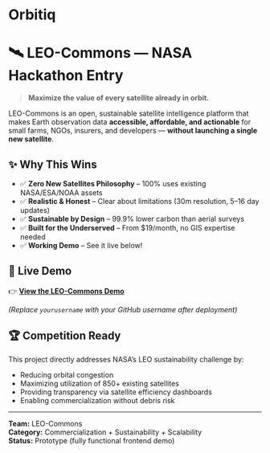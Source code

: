 # Orbitiq

# 🛰️ LEO-Commons — NASA Hackathon Entry

> **Maximize the value of every satellite already in orbit.**

LEO-Commons is an open, sustainable satellite intelligence platform that makes Earth observation data **accessible, affordable, and actionable** for small farms, NGOs, insurers, and developers — **without launching a single new satellite**.

## ✨ Why This Wins

- ✅ **Zero New Satellites Philosophy** – 100% uses existing NASA/ESA/NOAA assets  
- ✅ **Realistic & Honest** – Clear about limitations (30m resolution, 5–16 day updates)  
- ✅ **Sustainable by Design** – 99.9% lower carbon than aerial surveys  
- ✅ **Built for the Underserved** – From $19/month, no GIS expertise needed  
- ✅ **Working Demo** – See it live below!

## 🔗 Live Demo

👉 **[View the LEO-Commons Demo](https://yourusername.github.io/leo-commons-demo)**

*(Replace `yourusername` with your GitHub username after deployment)*

## 🏆 Competition Ready

This project directly addresses NASA’s LEO sustainability challenge by:
- Reducing orbital congestion
- Maximizing utilization of 850+ existing satellites
- Providing transparency via satellite efficiency dashboards
- Enabling commercialization without debris risk

---

**Team:** LEO-Commons  
**Category:** Commercialization + Sustainability + Scalability  
**Status:** Prototype (fully functional frontend demo)